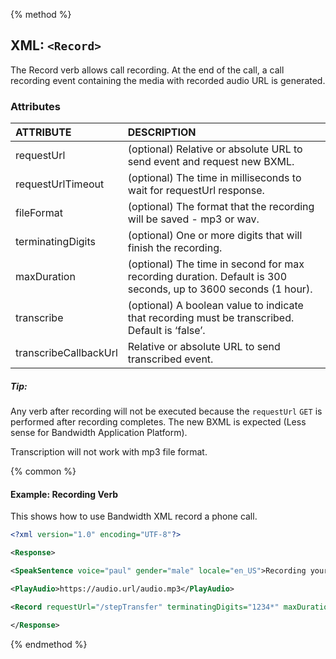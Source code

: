 {% method %}
## XML: `<Record>`
The Record verb allows call recording. At the end of the call, a call recording event containing the media with recorded audio URL is generated.


### Attributes
| ATTRIBUTE             | DESCRIPTION                                                                                                    |
|:----------------------|:---------------------------------------------------------------------------------------------------------------|
| requestUrl            | (optional) Relative or absolute URL to send event and request new BXML.                                        |
| requestUrlTimeout     | (optional) The time in milliseconds to wait for requestUrl response.                                           |
| fileFormat            | (optional) The format that the recording will be saved - mp3 or wav.                                           |
| terminatingDigits     | (optional) One or more digits that will finish the recording.                                                  |
| maxDuration           | (optional) The time in second for max recording duration. Default is 300 seconds, up to 3600 seconds (1 hour). |
| transcribe            | (optional) A boolean value to indicate that recording must be transcribed. Default is ‘false’.                 |
| transcribeCallbackUrl | Relative or absolute URL to send transcribed event.                                                            |

##### Tip:
Any verb after recording will not be executed because the `requestUrl` <code class="get">GET</code> is performed after recording completes. The new BXML is expected (Less sense for Bandwidth Application Platform).

<aside class="alert general small">
<p>
Transcription will not work with mp3 file format.
</p>
</aside>

{% common %}
#### Example: Recording Verb
This shows how to use Bandwidth XML record a phone call.

```XML
<?xml version="1.0" encoding="UTF-8"?>

<Response>

<SpeakSentence voice="paul" gender="male" locale="en_US">Recording your call, type 1 2 3 4 * to stop recording</SpeakSentence>

<PlayAudio>https://audio.url/audio.mp3</PlayAudio>

<Record requestUrl="/stepTransfer" terminatingDigits="1234*" maxDuration="60" transcribe="true" transcribeCallbackUrl="https://transcribe.url/result"/ >

</Response>
```

{% endmethod %}
